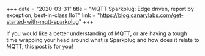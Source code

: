 +++
date = "2020-03-31"
title = "MQTT Sparkplug: Edge driven, report by exception, best-in-class IIoT"
link = "https://blog.canarylabs.com/get-started-with-mqtt-sparkplug"
+++

If you would like a better understanding of MQTT, or are having a tough time wrapping your head around what is Sparkplug and how does it relate to MQTT, this post is for you!